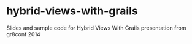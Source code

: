 hybrid-views-with-grails
========================

Slides and sample code for Hybrid Views With Grails presentation from gr8conf 2014
